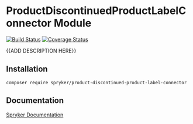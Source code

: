 # ProductDiscontinuedProductLabelConnector Module
[![Build Status](https://travis-ci.org/spryker/product-discontinued-product-label-connector.svg)](https://travis-ci.org/spryker/product-discontinued-product-label-connector)
[![Coverage Status](https://coveralls.io/repos/github/spryker/product-discontinued-product-label-connector/badge.svg)](https://coveralls.io/github/spryker/product-discontinued-product-label-connector)

{{ADD DESCRIPTION HERE}}

## Installation

```
composer require spryker/product-discontinued-product-label-connector
```

## Documentation

[Spryker Documentation](https://academy.spryker.com/developing_with_spryker/module_guide/modules.html)
